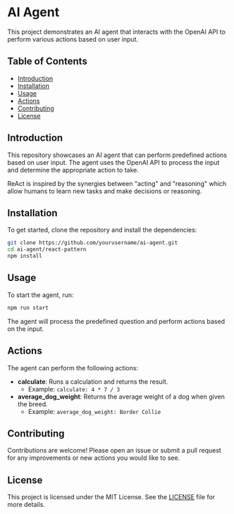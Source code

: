 # AI Agent

This project demonstrates an AI agent that interacts with the OpenAI API to perform various actions based on user input.

## Table of Contents
- [Introduction](#introduction)
- [Installation](#installation)
- [Usage](#usage)
- [Actions](#actions)
- [Contributing](#contributing)
- [License](#license)

## Introduction
This repository showcases an AI agent that can perform predefined actions based on user input. The agent uses the OpenAI API to process the input and determine the appropriate action to take.

ReAct is inspired by the synergies between "acting" and "reasoning" which allow humans to learn new tasks and make decisions or reasoning.


## Installation
To get started, clone the repository and install the dependencies:

```bash
git clone https://github.com/yourusername/ai-agent.git
cd ai-agent/react-pattern
npm install
```

## Usage
To start the agent, run:

```bash
npm run start
```

The agent will process the predefined question and perform actions based on the input.

## Actions
The agent can perform the following actions:

- **calculate**: Runs a calculation and returns the result.
  - Example: `calculate: 4 * 7 / 3`
- **average_dog_weight**: Returns the average weight of a dog when given the breed.
  - Example: `average_dog_weight: Border Collie`

## Contributing
Contributions are welcome! Please open an issue or submit a pull request for any improvements or new actions you would like to see.

## License
This project is licensed under the MIT License. See the [LICENSE](LICENSE) file for more details.